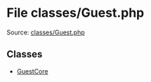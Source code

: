 File classes/Guest.php
=========

Source: [classes/Guest.php](https://github.com/PrestaShop/PrestaShop/blob/1.6.0.6/classes/Guest.php)


Classes
-------

* [GuestCore](class.GuestCore.md)

